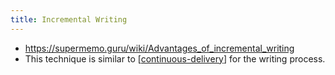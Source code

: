 ```yaml
---
title: Incremental Writing
---
```


- <https://supermemo.guru/wiki/Advantages_of_incremental_writing>
- This technique is similar to [[continuous-delivery]] for the writing process.

[//begin]: # "Autogenerated link references for markdown compatibility"
[continuous-delivery]: glossary/continuous-delivery "continuous-delivery"
[//end]: # "Autogenerated link references"
